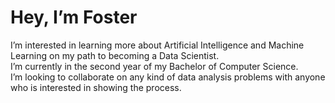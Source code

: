 # Hey, I’m Foster
I’m interested in learning more about Artificial Intelligence and Machine Learning on my path to becoming a Data Scientist. <br>
I’m currently in the second year of my Bachelor of Computer Science. <br>
I’m looking to collaborate on any kind of data analysis problems with anyone who is interested in showing the process.

<!---
FosterSenpai/FosterSenpai is a ✨ special ✨ repository because its `README.md` (this file) appears on your GitHub profile.
You can click the Preview link to take a look at your changes.
--->
